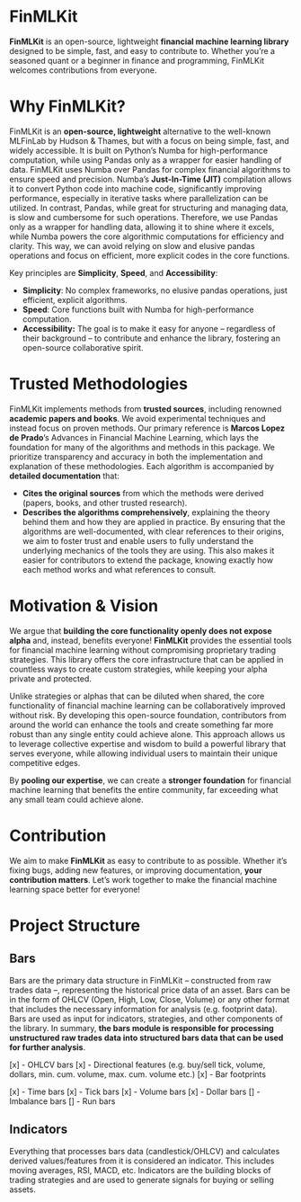 # FinMLKit
**FinMLKit** is an open-source, lightweight **financial machine learning library** designed to be simple, fast, and easy to contribute to. Whether you’re a seasoned quant or a beginner in finance and programming, FinMLKit welcomes contributions from everyone.

# Why FinMLKit?
FinMLKit is an **open-source, lightweight** alternative to the well-known MLFinLab by Hudson & Thames, but with a focus on being simple, fast, and widely accessible. It is built on Python’s Numba for high-performance computation, while using Pandas only as a wrapper for easier handling of data.
FinMLKit uses Numba over Pandas for complex financial algorithms to ensure speed and precision. Numba’s **Just-In-Time (JIT)** compilation allows it to convert Python code into machine code, significantly improving performance, especially in iterative tasks where parallelization can be utilized. In contrast, Pandas, while great for structuring and managing data, is slow and cumbersome for such operations. Therefore, we use Pandas only as a wrapper for handling data, allowing it to shine where it excels, while Numba powers the core algorithmic computations for efficiency and clarity. This way, we can avoid relying on slow and elusive pandas operations and focus on efficient, more explicit codes in the core functions.

Key principles are **Simplicity**, **Speed**, and **Accessibility**:
- **Simplicity**: No complex frameworks, no elusive pandas operations, just efficient, explicit algorithms.
- **Speed**: Core functions built with Numba for high-performance computation.
- **Accessibility:** The goal is to make it easy for anyone – regardless of their background – to contribute and enhance the library, fostering an open-source collaborative spirit.

# Trusted Methodologies
FinMLKit implements methods from **trusted sources**, including renowned **academic papers and books**. We avoid experimental techniques and instead focus on proven methods. Our primary reference is **Marcos Lopez de Prado**’s Advances in Financial Machine Learning, which lays the foundation for many of the algorithms and methods in this package.
We prioritize transparency and accuracy in both the implementation and explanation of these methodologies. Each algorithm is accompanied by **detailed documentation** that:
- **Cites the original sources** from which the methods were derived (papers, books, and other trusted research).
- **Describes the algorithms comprehensively**, explaining the theory behind them and how they are applied in practice.
By ensuring that the algorithms are well-documented, with clear references to their origins, we aim to foster trust and enable users to fully understand the underlying mechanics of the tools they are using. This also makes it easier for contributors to extend the package, knowing exactly how each method works and what references to consult.

# Motivation & Vision
We argue that **building the core functionality openly does not expose alpha** and, instead, benefits everyone! **FinMLKit** provides the essential tools for financial machine learning without compromising proprietary trading strategies. This library offers the core infrastructure that can be applied in countless ways to create custom strategies, while keeping your alpha private and protected.

Unlike strategies or alphas that can be diluted when shared, the core functionality of financial machine learning can be collaboratively improved without risk. By developing this open-source foundation, contributors from around the world can enhance the tools and create something far more robust than any single entity could achieve alone. This approach allows us to leverage collective expertise and wisdom to build a powerful library that serves everyone, while allowing individual users to maintain their unique competitive edges.

By **pooling our expertise**, we can create a **stronger foundation** for financial machine learning that benefits the entire community, far exceeding what any small team could achieve alone.


# Contribution
We aim to make **FinMLKit** as easy to contribute to as possible. Whether it’s fixing bugs, adding new features, or improving documentation, **your contribution matters**. Let’s work together to make the financial machine learning space better for everyone!

# Project Structure
## Bars
Bars are the primary data structure in FinMLKit – constructed from raw trades data –, representing the historical price data of an asset. Bars can be in the form of OHLCV (Open, High, Low, Close, Volume) or any other format that includes the necessary information for analysis (e.g. footprint data). Bars are used as input for indicators, strategies, and other components of the library. In summary, **the bars module is responsible for processing unstructured raw trades data into structured bars data that can be used for further analysis**.

[x] - OHLCV bars
[x] - Directional features (e.g. buy/sell tick, volume, dollars, min. cum. volume, max. cum. volume etc.)
[x] - Bar footprints

[x] - Time bars
[x] - Tick bars
[x] - Volume bars
[x] - Dollar bars
[] - Imbalance bars
[] - Run bars


## Indicators
Everything that processes bars data (candlestick/OHLCV) and calculates derived values/features from it is considered an indicator. This includes moving averages, RSI, MACD, etc. Indicators are the building blocks of trading strategies and are used to generate signals for buying or selling assets. 